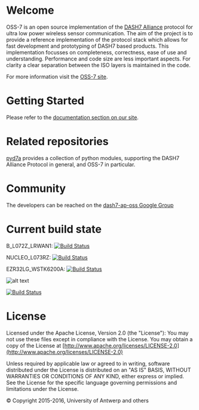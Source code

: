 # Welcome

OSS-7 is an open source implementation of the [DASH7 Alliance](http://www.dash7-alliance.org) protocol for ultra low power wireless sensor communication. The aim of the project is to provide a reference implementation of the protocol stack which allows for fast development and prototyping of DASH7 based products. This implementation focusses on completeness, correctness, ease of use and understanding. Performance and code size are less important aspects. For clarity a clear separation between the ISO layers is maintained in the code.

For more information visit the [OSS-7 site](http://mosaic-lopow.github.io/dash7-ap-open-source-stack/).

# Getting Started

Please refer to the [documentation section on our site](http://mosaic-lopow.github.io/dash7-ap-open-source-stack/docs/home/).

# Related repositories

[pyd7a](https://github.com/MOSAIC-LoPoW/pyd7a) provides a collection of python modules, supporting the DASH7 Alliance Protocol in general, and OSS-7 in particular.

# Community

The developers can be reached on the [dash7-ap-oss Google Group](https://groups.google.com/forum/#!forum/dash7-ap-oss)

# Current build state

B_L072Z_LRWAN1: [![Build Status](http://143.129.38.131:8080/buildStatus/icon?job=BuildProject/Platform=B_L072Z_LRWAN1)](http://143.129.38.131:8080/job/BuildProject/Platform=B_L072Z_LRWAN1/)

NUCLEO_L073RZ: [![Build Status](http://143.129.38.131:8080/buildStatus/icon?job=BuildProject/Platform=NUCLEO_L073RZ)](http://143.129.38.131:8080/job/BuildProject/Platform=NUCLEO_L073RZ/)

EZR32LG_WSTK6200A: 
[![Build Status](http://143.129.38.131:8080/buildStatus/icon?job=BuildProject/Platform=EZR32LG_WSTK6200A)](http://143.129.38.131:8080/job/BuildProject/Platform=EZR32LG_WSTK6200A/)

![alt text](http://143.129.38.131:8080/buildStatus/icon?job=BuildProject/Platform=EZR32LG_WSTK6200A)

 [![Build Status](
 http://43628dd8.ngrok.io/buildStatus/icon?job=testProject3)](http://localhost:8080/job/testProject3/)
# License


Licensed under the Apache License, Version 2.0 (the "License"): You may not use these files except in compliance with the License. You may obtain a copy of the License at [http://www.apache.org/licenses/LICENSE-2.0](http://www.apache.org/licenses/LICENSE-2.0)

Unless required by applicable law or agreed to in writing, software distributed under the License is distributed on an "AS IS" BASIS, WITHOUT WARRANTIES OR CONDITIONS OF ANY KIND, either express or implied. See the License for the specific language governing permissions and limitations under the License.

&copy; Copyright 2015-2016, University of Antwerp and others
